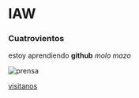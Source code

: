# IAW
### Cuatrovientos

estoy aprendiendo **github**
_molo mazo_

![prensa](C:\Users\Asus\Desktop\images.jpg)

[visitanos](http://www.cuatrovientos.org)
